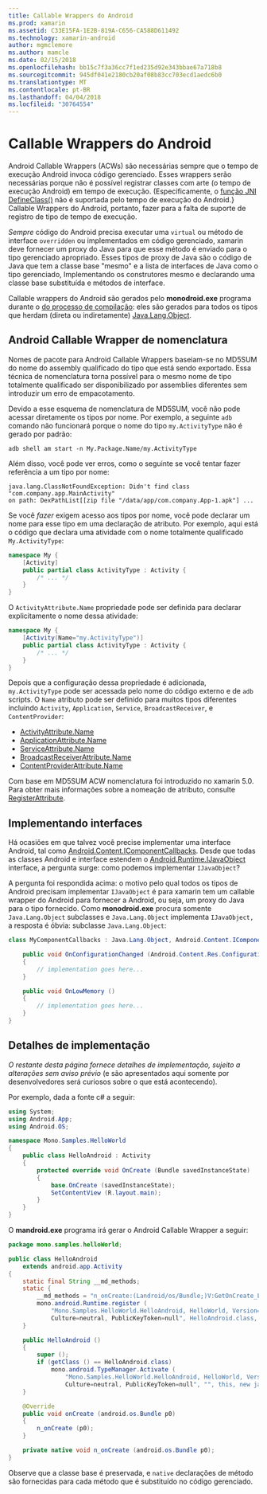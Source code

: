 ```yaml
---
title: Callable Wrappers do Android
ms.prod: xamarin
ms.assetid: C33E15FA-1E2B-819A-C656-CA588D611492
ms.technology: xamarin-android
author: mgmclemore
ms.author: mamcle
ms.date: 02/15/2018
ms.openlocfilehash: bb15c7f3a36cc7f1ed235d92e343bbae67a718b8
ms.sourcegitcommit: 945df041e2180cb20af08b83cc703ecd1aedc6b0
ms.translationtype: MT
ms.contentlocale: pt-BR
ms.lasthandoff: 04/04/2018
ms.locfileid: "30764554"
---
```

# <a name="android-callable-wrappers"></a>Callable Wrappers do Android

Android Callable Wrappers (ACWs) são necessárias sempre que o tempo de execução Android invoca código gerenciado. Esses wrappers serão necessárias porque não é possível registrar classes com arte (o tempo de execução Android) em tempo de execução. (Especificamente, o [função JNI DefineClass()](http://docs.oracle.com/javase/1.5.0/docs/guide/jni/spec/functions.html#wp15986) não é suportada pelo tempo de execução do Android.} Callable Wrappers do Android, portanto, fazer para a falta de suporte de registro de tipo de tempo de execução. 

*Sempre* código do Android precisa executar uma `virtual` ou método de interface `overridden` ou implementados em código gerenciado, xamarin deve fornecer um proxy do Java para que esse método é enviado para o tipo gerenciado apropriado. Esses tipos de proxy de Java são o código de Java que tem a classe base "mesmo" e a lista de interfaces de Java como o tipo gerenciado, Implementando os construtores mesmo e declarando uma classe base substituída e métodos de interface. 

Callable wrappers do Android são gerados pelo **monodroid.exe** programa durante o [do processo de compilação](~/android/deploy-test/building-apps/build-process.md): eles são gerados para todos os tipos que herdam (direta ou indiretamente) [ Java.Lang.Object](https://developer.xamarin.com/api/type/Java.Lang.Object/). 



## <a name="android-callable-wrapper-naming"></a>Android Callable Wrapper de nomenclatura

Nomes de pacote para Android Callable Wrappers baseiam-se no MD5SUM do nome do assembly qualificado do tipo que está sendo exportado. Essa técnica de nomenclatura torna possível para o mesmo nome de tipo totalmente qualificado ser disponibilizado por assemblies diferentes sem introduzir um erro de empacotamento. 

Devido a esse esquema de nomenclatura de MD5SUM, você não pode acessar diretamente os tipos por nome. Por exemplo, a seguinte `adb` comando não funcionará porque o nome do tipo `my.ActivityType` não é gerado por padrão: 

```shell
adb shell am start -n My.Package.Name/my.ActivityType
```

Além disso, você pode ver erros, como o seguinte se você tentar fazer referência a um tipo por nome:

```shell
java.lang.ClassNotFoundException: Didn't find class "com.company.app.MainActivity"
on path: DexPathList[[zip file "/data/app/com.company.App-1.apk"] ...
```

Se você *fazer* exigem acesso aos tipos por nome, você pode declarar um nome para esse tipo em uma declaração de atributo. Por exemplo, aqui está o código que declara uma atividade com o nome totalmente qualificado `My.ActivityType`:

```csharp
namespace My {
    [Activity]
    public partial class ActivityType : Activity {
        /* ... */
    }
}
```

O `ActivityAttribute.Name` propriedade pode ser definida para declarar explicitamente o nome dessa atividade: 

```csharp
namespace My {
    [Activity(Name="my.ActivityType")]
    public partial class ActivityType : Activity {
        /* ... */
    }
}
```

Depois que a configuração dessa propriedade é adicionada, `my.ActivityType` pode ser acessada pelo nome do código externo e de `adb` scripts. O `Name` atributo pode ser definido para muitos tipos diferentes incluindo `Activity`, `Application`, `Service`, `BroadcastReceiver`, e `ContentProvider`: 

-   [ActivityAttribute.Name](https://developer.xamarin.com/api/property/Android.App.ActivityAttribute.Name/)
-   [ApplicationAttribute.Name](https://developer.xamarin.com/api/property/Android.App.ApplicationAttribute.Name/)
-   [ServiceAttribute.Name](https://developer.xamarin.com/api/property/Android.App.ServiceAttribute.Name/)
-   [BroadcastReceiverAttribute.Name](https://developer.xamarin.com/api/property/Android.Content.BroadcastReceiverAttribute.Name/)
-   [ContentProviderAttribute.Name](https://developer.xamarin.com/api/property/Android.Content.ContentProviderAttribute.Name/)

Com base em MD5SUM ACW nomenclatura foi introduzido no xamarin 5.0. Para obter mais informações sobre a nomeação de atributo, consulte [RegisterAttribute](https://developer.xamarin.com/api/type/Android.Runtime.RegisterAttribute/). 



## <a name="implementing-interfaces"></a>Implementando interfaces

Há ocasiões em que talvez você precise implementar uma interface Android, tal como [Android.Content.IComponentCallbacks](https://developer.xamarin.com/api/type/Android.Content.IComponentCallbacks/). Desde que todas as classes Android e interface estendem o [Android.Runtime.IJavaObject](https://developer.xamarin.com/api/type/Android.Runtime.IJavaObject/) interface, a pergunta surge: como podemos implementar `IJavaObject`? 

A pergunta foi respondida acima: o motivo pelo qual todos os tipos de Android precisam implementar `IJavaObject` é para xamarin tem um callable wrapper do Android para fornecer a Android, ou seja, um proxy do Java para o tipo fornecido. Como **monodroid.exe** procura somente `Java.Lang.Object` subclasses e `Java.Lang.Object` implementa `IJavaObject,` a resposta é óbvia: subclasse `Java.Lang.Object`: 

```csharp
class MyComponentCallbacks : Java.Lang.Object, Android.Content.IComponentCallbacks {

    public void OnConfigurationChanged (Android.Content.Res.Configuration newConfig)
    {
        // implementation goes here...
    } 

    public void OnLowMemory ()
    {
        // implementation goes here...
    }
}
```


## <a name="implementation-details"></a>Detalhes de implementação

*O restante desta página fornece detalhes de implementação, sujeito a alterações sem aviso prévio* (e são apresentados aqui somente por desenvolvedores será curiosos sobre o que está acontecendo). 

Por exemplo, dada a fonte c# a seguir:

```csharp
using System;
using Android.App;
using Android.OS;

namespace Mono.Samples.HelloWorld
{
    public class HelloAndroid : Activity
    {
        protected override void OnCreate (Bundle savedInstanceState)
        {
            base.OnCreate (savedInstanceState);
            SetContentView (R.layout.main);
        }
    }
}
```

O **mandroid.exe** programa irá gerar o Android Callable Wrapper a seguir: 

```java
package mono.samples.helloWorld;

public class HelloAndroid
    extends android.app.Activity
{
    static final String __md_methods;
    static {
        __md_methods = "n_onCreate:(Landroid/os/Bundle;)V:GetOnCreate_Landroid_os_Bundle_Handler\n" + "";
        mono.android.Runtime.register (
            "Mono.Samples.HelloWorld.HelloAndroid, HelloWorld, Version=1.0.0.0, 
            Culture=neutral, PublicKeyToken=null", HelloAndroid.class, __md_methods);
    }

    public HelloAndroid ()
    {
        super ();
        if (getClass () == HelloAndroid.class)
            mono.android.TypeManager.Activate (
                "Mono.Samples.HelloWorld.HelloAndroid, HelloWorld, Version=1.0.0.0, 
                Culture=neutral, PublicKeyToken=null", "", this, new java.lang.Object[] {  });
    }

    @Override
    public void onCreate (android.os.Bundle p0)
    {
        n_onCreate (p0);
    }

    private native void n_onCreate (android.os.Bundle p0);
}
```

Observe que a classe base é preservada, e `native` declarações de método são fornecidas para cada método que é substituído no código gerenciado. 
